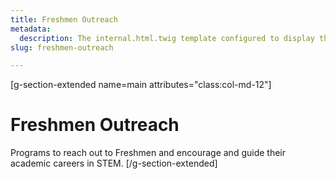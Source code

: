 ```yaml
---
title: Freshmen Outreach
metadata:
  description: The internal.html.twig template configured to display the
slug: freshmen-outreach

---
```


[g-section-extended name=main attributes="class:col-md-12"]
# Freshmen Outreach

Programs to reach out to Freshmen and encourage and guide their academic careers in STEM.
[/g-section-extended]